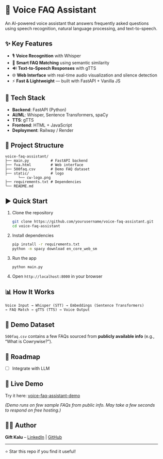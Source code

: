 
# 🎤 Voice FAQ Assistant

An AI-powered voice assistant that answers frequently asked questions using speech recognition, natural language processing, and text-to-speech.

## ✨ Key Features

* 🎙️ **Voice Recognition** with Whisper
* 🤖 **Smart FAQ Matching** using semantic similarity
* 🔊 **Text-to-Speech Responses** with gTTS
* 🌐 **Web Interface** with real-time audio visualization and silence detection
* ⚡ **Fast & Lightweight** — built with FastAPI + Vanilla JS

## 🚀 Tech Stack

* **Backend**: FastAPI (Python)
* **AI/ML**: Whisper, Sentence Transformers, spaCy
* **TTS**: gTTS
* **Frontend**: HTML + JavaScript
* **Deployment**: Railway / Render

## 📂 Project Structure

```
voice-faq-assistant/
├── main.py          # FastAPI backend
├── fva.html         # Web interface
├── 500faq.csv       # Demo FAQ dataset
├── static/          # logo
      └── cw-logo.png
├── requirements.txt # Dependencies
└── README.md
```

## ▶️ Quick Start

1. Clone the repository

   ```bash
   git clone https://github.com/yourusername/voice-faq-assistant.git
   cd voice-faq-assistant
   ```
2. Install dependencies

   ```bash
   pip install -r requirements.txt
   python -m spacy download en_core_web_sm
   ```
3. Run the app

   ```bash
   python main.py
   ```
4. Open `http://localhost:8000` in your browser

## 📊 How It Works

```
Voice Input → Whisper (STT) → Embeddings (Sentence Transformers) 
→ FAQ Match → gTTS (TTS) → Voice Output
```

## 🎯 Demo Dataset

`500faq.csv` contains a few FAQs sourced from **publicly available info** (e.g., “What is Cowrywise?”).

## 📝 Roadmap

* [ ] Integrate with LLM

## 🚀 Live Demo
Try it here: [voice-faq-assistant-demo](https://cw-voice-assistant-5c68.onrender.com)

*(Demo runs on few sample FAQs from public info. May take a few seconds to respond on free hosting.)*


## 👨‍💻 Author

**Gift Kalu** – [LinkedIn](https://www.linkedin.com/in/gift-kalu) | [GitHub](https://github.com/giftkalu)

---

⭐ Star this repo if you find it useful!
